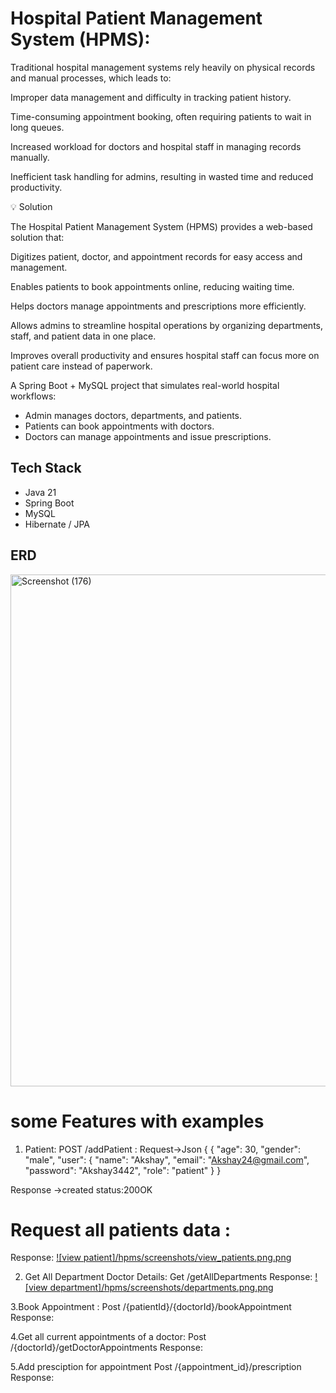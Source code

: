 # Hospital Patient Management System (HPMS):
Traditional hospital management systems rely heavily on physical records and manual processes, which leads to:

Improper data management and difficulty in tracking patient history.

Time-consuming appointment booking, often requiring patients to wait in long queues.

Increased workload for doctors and hospital staff in managing records manually.

Inefficient task handling for admins, resulting in wasted time and reduced productivity.

💡 Solution

The Hospital Patient Management System (HPMS) provides a web-based solution that:

Digitizes patient, doctor, and appointment records for easy access and management.

Enables patients to book appointments online, reducing waiting time.

Helps doctors manage appointments and prescriptions more efficiently.

Allows admins to streamline hospital operations by organizing departments, staff, and patient data in one place.

Improves overall productivity and ensures hospital staff can focus more on patient care instead of paperwork.

A Spring Boot + MySQL project that simulates real-world hospital workflows:
- Admin manages doctors, departments, and patients.
- Patients can book appointments with doctors.
- Doctors can manage appointments and issue prescriptions.

## Tech Stack
- Java 21
- Spring Boot
- MySQL
- Hibernate / JPA

## ERD
<img width="1126" height="819" alt="Screenshot (176)" src="https://github.com/user-attachments/assets/5d87d50d-e983-4930-a7d5-448b7596e373" />

# some Features with examples
1. Patient:
   POST /addPatient : Request->Json
{
   {
    "age": 30,
    "gender": "male",
    "user": {
        "name": "Akshay",
        "email": "Akshay24@gmail.com",
        "password": "Akshay3442",
        "role": "patient"
    }
}

Response ->created status:200OK

# Request all patients data :
Response: [![view patient]/hpms/screenshots/view_patients.png.png](https://github.com/RahulPoluru01/hospital-patient-management-system/blob/main/hpms/screenshots/view_patients.png.png)

2. Get All Department Doctor Details:
   Get /getAllDepartments
   Response: [![view department]/hpms/screenshots/departments.png.png](https://github.com/RahulPoluru01/hospital-patient-management-system/blob/main/hpms/screenshots/departments.png.png)
   
3.Book Appointment :
Post /{patientId}/{doctorId}/bookAppointment
Response:

4.Get all current appointments of a doctor:
Post /{doctorId}/getDoctorAppointments
Response:

5.Add presciption for appointment
Post /{appointment_id}/prescription
Response:



